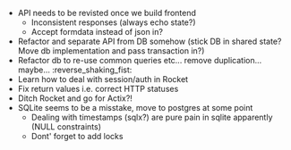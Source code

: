 - API needs to be revisted once we build frontend
    - Inconsistent responses (always echo state?)
    - Accept formdata instead of json in?
- Refactor and separate API from DB somehow (stick DB in shared state? Move db implementation and pass transaction in?)
- Refactor db to re-use common queries etc... remove duplication... maybe... :reverse_shaking_fist:
- Learn how to deal with session/auth in Rocket
- Fix return values i.e. correct HTTP statuses
- Ditch Rocket and go for Actix?!
- SQLite seems to be a misstake, move to postgres at some point
    - Dealing with timestamps (sqlx?) are pure pain in sqlite apparently (NULL constraints)
    - Dont' forget to add locks
